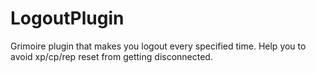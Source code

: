 # LogoutPlugin
 Grimoire plugin that makes you logout every specified time. Help you to avoid xp/cp/rep reset from getting disconnected.
